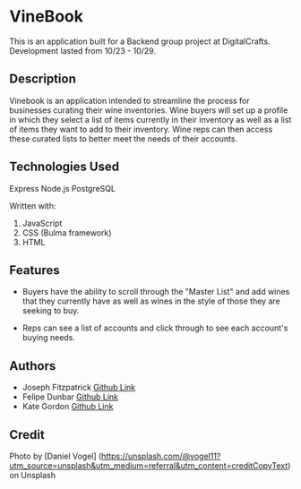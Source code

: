 # VineBook 

This is an application built for a Backend group project at DigitalCrafts. Development lasted from 10/23 - 10/29. 

## Description

Vinebook is an application intended to streamline the process for businesses curating their wine inventories. Wine buyers will set up a profile in which they select a list of items currently in their inventory as well as a list of items they want to add to their inventory. Wine reps can then access these curated lists to better meet the needs of their accounts. 

## Technologies Used 

Express 
Node.js 
PostgreSQL 

Written with: 

1. JavaScript  
2. CSS (Bulma framework)
3. HTML 

## Features 

* Buyers have the ability to scroll through the "Master List" and add wines that they currently have as well as wines in the style of those they are seeking to buy. 

* Reps can see a list of accounts and click through to see each account's buying needs. 


## Authors

* Joseph Fitzpatrick [Github Link](https://github.com/joeyf116)
* Felipe Dunbar [Github Link](https://github.com/FelipeD97)
* Kate Gordon [Github Link](https://github.com/kate-gordon)

## Credit 

Photo by [Daniel Vogel] (https://unsplash.com/@vogel11?utm_source=unsplash&utm_medium=referral&utm_content=creditCopyText) on Unsplash 


